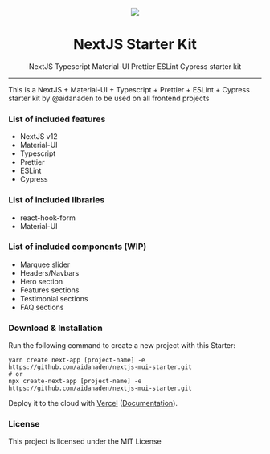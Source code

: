 <p align="center"><img src="logo.png" /></p>

<h1 align="center"> NextJS Starter Kit </h1>

<p align="center"> NextJS Typescript Material-UI Prettier ESLint Cypress starter kit </p>

<hr/>

<p>This is a NextJS + Material-UI + Typescript + Prettier + ESLint + Cypress starter kit by @aidanaden to be used on all frontend projects</p>

<h3> List of included features </h3>
<ul>
  <li>NextJS v12</li>
  <li>Material-UI</li>
  <li>Typescript</li>
  <li>Prettier</li>
  <li>ESLint</li>
  <li>Cypress</li>
</ul>

<h3> List of included libraries </h3>
<ul>
  <li>react-hook-form</li>
  <li>Material-UI</li>
</ul>

<h3> List of included components (WIP) </h3>
<ul>
  <li>Marquee slider</li>
  <li>Headers/Navbars</li>
  <li>Hero section</li>
  <li>Features sections</li>
  <li>Testimonial sections</li>
  <li>FAQ sections</li>
</ul>

<!-- <h3> Demo -> Show me what you got </h3> -->

<!-- <a href="#"> Link to your awesome Demo </a> -->

<!-- <a href="#"> Another Link to your awesome Demo </a> -->

<!-- <a href="https://www.designinspiration.info/"> Design Fonts Inspiration </a> -->

<h3> Download & Installation </h3>

Run the following command to create a new project with this Starter:

```
yarn create next-app [project-name] -e https://github.com/aidanaden/nextjs-mui-starter.git
# or
npx create-next-app [project-name] -e https://github.com/aidanaden/nextjs-mui-starter.git
```

Deploy it to the cloud with [Vercel](https://vercel.com/new?utm_source=github&utm_medium=readme&utm_campaign=next-example) ([Documentation](https://nextjs.org/docs/deployment)).

<h3>License</h3>

This project is licensed under the MIT License
